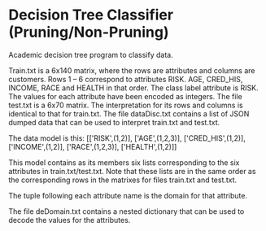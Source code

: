 # Decision Tree Classifier (Pruning/Non-Pruning)
Academic decision tree program to classify data.

Train.txt is a 6x140 matrix, where the rows are attributes and columns are customers. Rows 1 – 6
correspond to attributes RISK. AGE, CRED_HIS, INCOME, RACE and HEALTH in that order. The class label
attribute is RISK. The values for each attribute have been encoded as integers.
The file test.txt is a 6x70 matrix. The interpretation for its rows and columns is identical to that for
train.txt.
The file dataDisc.txt contains a list of JSON dumped data that can be used to interpret train.txt and test.txt.

The data model is this:
[['RISK',(1,2)], ['AGE',(1,2,3)], ['CRED_HIS',(1,2)], ['INCOME',(1,2)], ['RACE',(1,2,3)], ['HEALTH',(1,2)]]

This model contains as its members six lists corresponding to the six attributes in train.txt/test.txt. Note that
these lists are in the same order as the corresponding rows in the matrixes for files train.txt and test.txt.

The tuple following each attribute name is the domain for that attribute.

The file deDomain.txt contains a nested dictionary that can be used to decode the values for the attributes.
